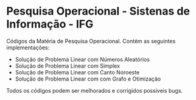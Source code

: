 # Pesquisa Operacional - Sistenas de Informação - IFG
Códigos da Matéria de Pesquisa Operacional.
Contém as seguintes implementações:
- Solução de Problema Linear com Números Aleatórios
- Solução de Problema Linear com Simplex
- Solução de Problema Linear com Canto Noroeste
- Solução de Problema Linear com com Grafo e Otimização

Todos os códigos podem ser melhorados e corrigidos possiveis bugs.
